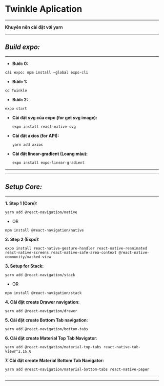 #

# **Twinkle Aplication**

---
**Khuyên nên cài đặt với yarn**

---

## **_Build expo:_**

---

- **Bước 0:**

```
cài expo: npm install —global expo-cli
```

- **Bước 1:**

```
cd Twinkle
```

- **Bước 2:**

```
expo start
```

- **Cài đặt svg của expo (for get svg image):**

  ```
  expo install react-native-svg
  ```

- **Cài đặt axios (for API):**

  ```
  yarn add axios
  ```

- **Cài đặt linear-gradient (Loang màu):**
  ```
  expo install expo-linear-gradient
  ```

---

---

## **_Setup Core:_**

---

**1. Step 1 (Core):**
```
yarn add @react-navigation/native
```
- OR
```
npm install @react-navigation/native
```

**2. Step 2 (Expo):**

```
expo install react-native-gesture-handler react-native-reanimated react-native-screens react-native-safe-area-context @react-native-community/masked-view
```

**3. Setup for Stack:**
```
yarn add @react-navigation/stack
```
- OR
```
npm install @react-navigation/stack
```

**4. Cài đặt create Drawer navigation:**

```
yarn add @react-navigation/drawer
```

**5. Cài đặt create Bottom Tab navigation:**

```
yarn add @react-navigation/bottom-tabs
```

**6. Cài đặt create **Material** Top Tab Navigator:**

```
yarn add @react-navigation/material-top-tabs react-native-tab-view@^2.16.0
```

**7. Cài đặt create **Material** Bottom Tab Navigator:**

```
yarn add @react-navigation/material-bottom-tabs react-native-paper
```
---

---
